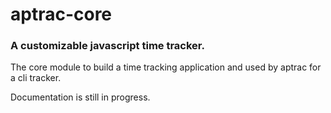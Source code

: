 # aptrac-core

### A customizable javascript time tracker.

The core module to build a time tracking application and used by aptrac for a cli tracker.

Documentation is still in progress.